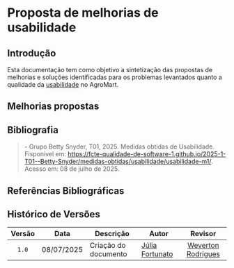 # Proposta de melhorias de usabilidade

## Introdução

Esta documentação tem como objetivo a sintetização das propostas de melhorias e soluções identificadas para os problemas levantados quanto a qualidade da [usabilidade](https://fcte-qualidade-de-software-1.github.io/2025-1-T01--Betty-Snyder/medidas-obtidas/usabilidade/usabilidade-m1/) no AgroMart. 

## Melhorias propostas 


## Bibliografia 

> \- Grupo Betty Snyder, T01, 2025. Medidas obtidas de Usabilidade. Fisponível em: <https://fcte-qualidade-de-software-1.github.io/2025-1-T01--Betty-Snyder/medidas-obtidas/usabilidade/usabilidade-m1/>. Acesso em: 08 de julho de 2025.
‌
## Referências Bibliográficas



## Histórico de Versões

|Versão|Data|Descrição|Autor|Revisor|
|:----:|----|---------|-----|:-----:|
|`1.0`|08/07/2025|Criação do documento| [Júlia Fortunato](https://github.com/julia-fortunato) | [Weverton Rodrigues](https://github.com/vevetin) |